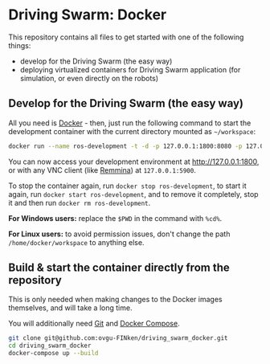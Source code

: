 # Driving Swarm: Docker

This repository contains all files to get started with one of the following things:

- develop for the Driving Swarm (the easy way)
- deploying virtualized containers for Driving Swarm application (for simulation, or even directly on the robots)

## Develop for the Driving Swarm (the easy way)

All you need is [Docker](https://docs.docker.com/engine/install/) - then, just run the following command to start the development container with the current directory mounted as `~/workspace`:

```bash
docker run --name ros-development -t -d -p 127.0.0.1:1800:8080 -p 127.0.0.1:5900:5900 -h ros-development -v "$PWD:/home/docker/workspace" harbor.momar.xyz/driving_swarm/development
```

You can now access your development environment at http://127.0.0.1:1800, or with any VNC client (like [Remmina](https://remmina.org/)) at `127.0.0.1:5900`.

To stop the container again, run `docker stop ros-development`, to start it again, run `docker start ros-development`, and to remove it completely, stop it and then run `docker rm ros-development`.

**For Windows users:** replace the `$PWD` in the command with `%cd%`.

**For Linux users:** to avoid permission issues, don't change the path `/home/docker/workspace` to anything else.

## Build & start the container directly from the repository

This is only needed when making changes to the Docker images themselves, and will take a long time.

You will additionally need [Git](https://git-scm.com/downloads) and [Docker Compose](https://docs.docker.com/compose/install/).

```bash
git clone git@github.com:ovgu-FINken/driving_swarm_docker.git
cd driving_swarm_docker
docker-compose up --build
```
